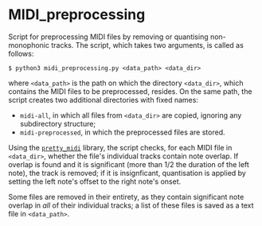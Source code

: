 # MIDI_preprocessing

Script for preprocessing MIDI files by removing or quantising non-monophonic tracks. The script, which takes two arguments, is called as follows: 

    $ python3 midi_preprocessing.py <data_path> <data_dir>

where `<data_path>` is the path on which the directory `<data_dir>`, which contains the MIDI files to be preprocessed, resides. On the same path, the script creates two additional directories with fixed names:

* `midi-all`, in which all files from `<data_dir>` are copied, ignoring any subdirectory structure;
* `midi-preprocessed`, in which the preprocessed files are stored.

Using the [`pretty_midi`](https://github.com/craffel/pretty-midi) library, the script checks, for each MIDI file in `<data_dir>`,  whether the file's individual tracks contain note overlap. If overlap is found and it is significant (more than 1/2 the duration of the left note), the track is removed; if it is insignficant, quantisation is applied by setting the left note's offset to the right note's onset.

Some files are removed in their entirety, as they contain significant note overlap in _all_ of their individual tracks; a list of these files is saved as a text file in `<data_path>`.  
    

